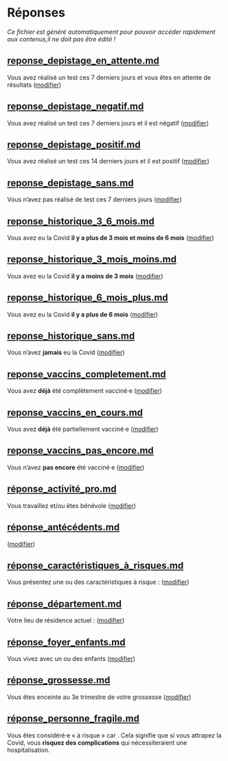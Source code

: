 
# Réponses

*Ce fichier est généré automatiquement pour pouvoir accéder rapidement aux contenus,il ne doit pas être édité !*


## [reponse_depistage_en_attente.md](reponse_depistage_en_attente.md)

Vous avez réalisé un test ces 7 derniers jours et vous êtes en attente de résultats (<a href="/depistage" data-navigo>modifier</a>)



## [reponse_depistage_negatif.md](reponse_depistage_negatif.md)

Vous avez réalisé un test ces 7 derniers jours et il est négatif (<a href="/depistage" data-navigo>modifier</a>)



## [reponse_depistage_positif.md](reponse_depistage_positif.md)

Vous avez réalisé un test ces 14 derniers jours et il est positif (<a href="/depistage" data-navigo>modifier</a>)



## [reponse_depistage_sans.md](reponse_depistage_sans.md)

Vous n’avez pas réalisé de test ces 7 derniers jours (<a href="/depistage" data-navigo>modifier</a>)



## [reponse_historique_3_6_mois.md](reponse_historique_3_6_mois.md)

Vous avez eu la Covid **il y a plus de 3 mois et moins de 6 mois** (<a href="/historique" data-navigo>modifier</a>)



## [reponse_historique_3_mois_moins.md](reponse_historique_3_mois_moins.md)

Vous avez eu la Covid **il y a moins de 3 mois** (<a href="/historique" data-navigo>modifier</a>)



## [reponse_historique_6_mois_plus.md](reponse_historique_6_mois_plus.md)

Vous avez eu la Covid **il y a plus de 6 mois** (<a href="/historique" data-navigo>modifier</a>)



## [reponse_historique_sans.md](reponse_historique_sans.md)

Vous n’avez **jamais** eu la Covid (<a href="/historique" data-navigo>modifier</a>)



## [reponse_vaccins_completement.md](reponse_vaccins_completement.md)

Vous avez **déjà** été complètement vacciné·e (<a href="/vaccins" data-navigo>modifier</a>)



## [reponse_vaccins_en_cours.md](reponse_vaccins_en_cours.md)

Vous avez **déjà** été partiellement vacciné·e (<a href="/vaccins" data-navigo>modifier</a>)



## [reponse_vaccins_pas_encore.md](reponse_vaccins_pas_encore.md)

Vous n’avez **pas encore** été vacciné·e (<a href="/vaccins" data-navigo>modifier</a>)



## [réponse_activité_pro.md](réponse_activité_pro.md)

Vous travaillez et/ou êtes bénévole (<a href="/situation" data-navigo>modifier</a>)



## [réponse_antécédents.md](réponse_antécédents.md)

<strong class="nom-antecedents"></strong> (<a href="/sante" data-navigo>modifier</a>)



## [réponse_caractéristiques_à_risques.md](réponse_caractéristiques_à_risques.md)

Vous présentez une ou des caractéristiques à risque : <strong class="nom-caracteristiques-a-risques"></strong> (<a href="/sante" data-navigo>modifier</a>)



## [réponse_département.md](réponse_département.md)

Votre lieu de résidence actuel : <strong id="nom-departement"></strong> (<a href="/situation" data-navigo>modifier</a>)



## [réponse_foyer_enfants.md](réponse_foyer_enfants.md)

Vous vivez avec un ou des enfants (<a href="/situation" data-navigo>modifier</a>)



## [réponse_grossesse.md](réponse_grossesse.md)

Vous êtes enceinte au 3e trimestre de votre grossesse (<a href="/sante" data-navigo>modifier</a>)


## [réponse_personne_fragile.md](réponse_personne_fragile.md)

Vous êtes considéré·e « à risque » car <span class="reponse-personne-fragile"></span>. Cela signifie que si vous attrapez la Covid, vous **risquez des complications** qui nécessiteraient une hospitalisation.

